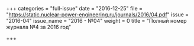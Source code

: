 +++
categories = "full-issue"
date = "2016-12-25"
file = "https://static.nuclear-power-engineering.ru/journals/2016/04.pdf"
issue = "2016-04"
issue_name = "2016 - №04"
weight = 0
title = "Полный номер журнала №4 за 2016 год"

+++
